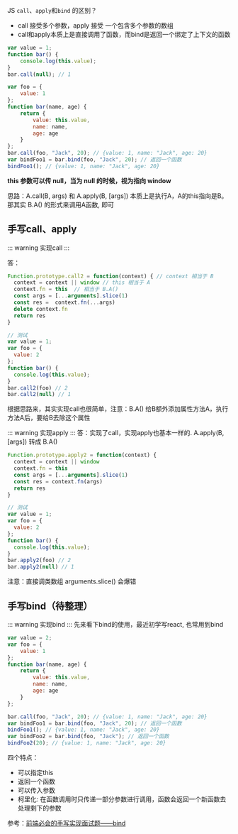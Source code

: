 JS <code>call</code>、<code>apply</code>和<code>bind</code> 的区别？
* call 接受多个参数，apply 接受 一个包含多个参数的数组
* call和apply本质上是直接调用了函数，而bind是返回一个绑定了上下文的函数

```js
var value = 1;
function bar() {
    console.log(this.value);
}
bar.call(null); // 1

var foo = {
    value: 1
};
function bar(name, age) {
    return {
		value: this.value,
		name: name,
		age: age
    }
};
bar.call(foo, "Jack", 20); // {value: 1, name: "Jack", age: 20}
var bindFoo1 = bar.bind(foo, "Jack", 20); // 返回一个函数
bindFoo1(); // {value: 1, name: "Jack", age: 20}
```
<strong>this 参数可以传 null，当为 null 的时候，视为指向 window</strong>

思路：A.call(B, args) 和 A.apply(B, [args]) 本质上是执行A，A的this指向是B。那其实 B.A() 的形式来调用A函数, 即可

## 手写call、apply
::: warning
实现call
:::

答：
```js
Function.prototype.call2 = function(context) { // context 相当于 B
  context = context || window // this 相当于 A
  context.fn = this  // 相当于 B.A()
  const args = [...arguments].slice(1)
  const res =  context.fn(...args)
  delete context.fn
  return res
}

// 测试
var value = 1;
var foo = {
  value: 2
};
function bar() {
  console.log(this.value);
}
bar.call2(foo) // 2
bar.call2(null) // 1
```
根据思路来，其实实现call也很简单，注意：B.A() 给B额外添加属性方法A，执行方法A后，要给B去除这个属性 

::: warning
实现apply
:::
答：实现了call，实现apply也基本一样的. A.apply(B, [args]) 转成 B.A()
```js
Function.prototype.apply2 = function(context) {
  context = context || window
  context.fn = this
  const args = [...arguments].slice(1)
  const res = context.fn(args)
  return res
}

// 测试
var value = 1;
var foo = {
  value: 2
};
function bar() {
  console.log(this.value);
}
bar.apply2(foo) // 2
bar.apply2(null) // 1
```
注意：直接调类数组 arguments.slice() 会爆错

## 手写bind（待整理）
::: warning
实现bind
:::
先来看下bind的使用，最近初学写react, 也常用到bind
```js
var value = 2;
var foo = {
    value: 1
};
function bar(name, age) {
    return {
		value: this.value,
		name: name,
		age: age
    }
};

bar.call(foo, "Jack", 20); // {value: 1, name: "Jack", age: 20}
var bindFoo1 = bar.bind(foo, "Jack", 20); // 返回一个函数
bindFoo1(); // {value: 1, name: "Jack", age: 20}
var bindFoo2 = bar.bind(foo, "Jack"); // 返回一个函数
bindFoo2(20); // {value: 1, name: "Jack", age: 20}
```
四个特点：
* 可以指定this
* 返回一个函数
* 可以传入参数
* 柯里化: 在函数调用时只传递一部分参数进行调用，函数会返回一个新函数去处理剩下的参数


参考：[前端必会的手写实现面试题——bind](https://blog.csdn.net/weixin_45494904/article/details/108202657)
